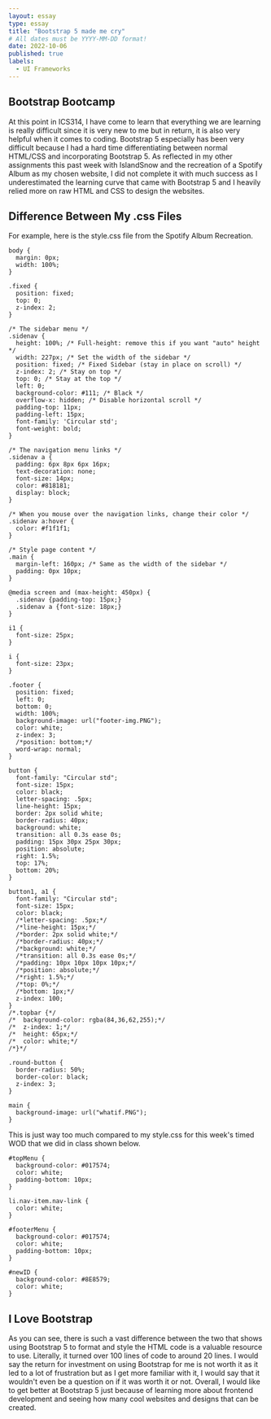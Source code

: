 ```yaml
---
layout: essay
type: essay
title: "Bootstrap 5 made me cry"
# All dates must be YYYY-MM-DD format!
date: 2022-10-06
published: true
labels:
  - UI Frameworks
---
```


## Bootstrap Bootcamp
At this point in ICS314, I have come to learn that everything we are learning is really difficult since it is very new to me but in return, it is also very helpful when it comes to coding. Bootstrap 5 especially has been very difficult because I had a hard time differentiating between normal HTML/CSS and incorporating Bootstrap 5. As reflected in my other assignments this past week with IslandSnow and the recreation of a Spotify Album as my chosen website, I did not complete it with much success as I underestimated the learning curve that came with Bootstrap 5 and I heavily relied more on raw HTML and CSS to design the websites.

## Difference Between My .css Files
For example, here is the style.css file from the Spotify Album Recreation.
```
body {
  margin: 0px;
  width: 100%;
}

.fixed {
  position: fixed;
  top: 0;
  z-index: 2;
}

/* The sidebar menu */
.sidenav {
  height: 100%; /* Full-height: remove this if you want "auto" height */
  width: 227px; /* Set the width of the sidebar */
  position: fixed; /* Fixed Sidebar (stay in place on scroll) */
  z-index: 2; /* Stay on top */
  top: 0; /* Stay at the top */
  left: 0;
  background-color: #111; /* Black */
  overflow-x: hidden; /* Disable horizontal scroll */
  padding-top: 11px;
  padding-left: 15px;
  font-family: 'Circular std';
  font-weight: bold;
}

/* The navigation menu links */
.sidenav a {
  padding: 6px 8px 6px 16px;
  text-decoration: none;
  font-size: 14px;
  color: #818181;
  display: block;
}

/* When you mouse over the navigation links, change their color */
.sidenav a:hover {
  color: #f1f1f1;
}

/* Style page content */
.main {
  margin-left: 160px; /* Same as the width of the sidebar */
  padding: 0px 10px;
}

@media screen and (max-height: 450px) {
  .sidenav {padding-top: 15px;}
  .sidenav a {font-size: 18px;}
}

i1 {
  font-size: 25px;
}

i {
  font-size: 23px;
}

.footer {
  position: fixed;
  left: 0;
  bottom: 0;
  width: 100%;
  background-image: url("footer-img.PNG");
  color: white;
  z-index: 3;
  /*position: bottom;*/
  word-wrap: normal;
}

button {
  font-family: "Circular std";
  font-size: 15px;
  color: black;
  letter-spacing: .5px;
  line-height: 15px;
  border: 2px solid white;
  border-radius: 40px;
  background: white;
  transition: all 0.3s ease 0s;
  padding: 15px 30px 25px 30px;
  position: absolute;
  right: 1.5%;
  top: 17%;
  bottom: 20%;
}

button1, a1 {
  font-family: "Circular std";
  font-size: 15px;
  color: black;
  /*letter-spacing: .5px;*/
  /*line-height: 15px;*/
  /*border: 2px solid white;*/
  /*border-radius: 40px;*/
  /*background: white;*/
  /*transition: all 0.3s ease 0s;*/
  /*padding: 10px 10px 10px 10px;*/
  /*position: absolute;*/
  /*right: 1.5%;*/
  /*top: 0%;*/
  /*bottom: 1px;*/
  z-index: 100;
}
/*.topbar {*/
/*  background-color: rgba(84,36,62,255);*/
/*  z-index: 1;*/
/*  height: 65px;*/
/*  color: white;*/
/*}*/

.round-button {
  border-radius: 50%;
  border-color: black;
  z-index: 3;
}

main {
  background-image: url("whatif.PNG");
}
```
This is just way too much compared to my style.css for this week's timed WOD that we did in class shown below.
```
#topMenu {
  background-color: #017574;
  color: white;
  padding-bottom: 10px;
}

li.nav-item.nav-link {
  color: white;
}

#footerMenu {
  background-color: #017574;
  color: white;
  padding-bottom: 10px;
}

#newID {
  background-color: #8E8579;
  color: white;
}
```

## I Love Bootstrap
As you can see, there is such a vast difference between the two that shows using Bootstrap 5 to format and style the HTML code is a valuable resource to use. Literally, it turned over 100 lines of code to around 20 lines. I would say the return for investment on using Bootstrap for me is not worth it as it led to a lot of frustration but as I get more familiar with it, I would say that it wouldn't even be a question on if it was worth it or not. Overall, I would like to get better at Bootstrap 5 just because of learning more about frontend development and seeing how many cool websites and designs that can be created.
